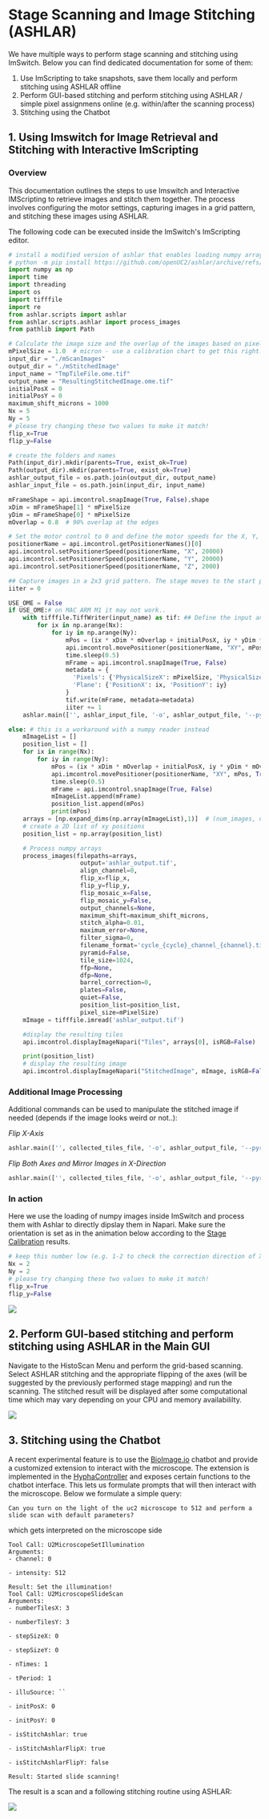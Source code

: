 # Stage Scanning and Image Stitching (ASHLAR)

We have multiple ways to perform stage scanning and stitching using ImSwitch. Below you can find dedicated documentation for some of them:

1. Use ImScripting to take snapshots, save them locally and perform stitching using ASHLAR offline
2. Perform GUI-based stitching and perform stitching using ASHLAR / simple pixel assignmens online (e.g. within/after the scanning process)
3. Stitching using the Chatbot

## 1. Using Imswitch for Image Retrieval and Stitching with Interactive ImScripting

### Overview
This documentation outlines the steps to use Imswitch and Interactive IMScripting to retrieve images and stitch them together. The process involves configuring the motor settings, capturing images in a grid pattern, and stitching these images using ASHLAR.

The following code can be executed inside the ImSwitch's ImScripting editor.

```python
# install a modified version of ashlar that enables loading numpy arrays directly without going through a file
# python -m pip install https://github.com/openUC2/ashlar/archive/refs/heads/master.zip
import numpy as np
import time
import threading
import os
import tifffile
import re
from ashlar.scripts import ashlar
from ashlar.scripts.ashlar import process_images
from pathlib import Path

# Calculate the image size and the overlap of the images based on pixel size and resolution.
mPixelSize = 1.0  # micron - use a calibration chart to get this right!
input_dir = "./mScanImages"
output_dir = "./mStitchedImage"
input_name = "TmpTileFile.ome.tif"
output_name = "ResultingStitchedImage.ome.tif"
initialPosX = 0
initialPosY = 0
maximum_shift_microns = 1000
Nx = 5
Ny = 5
# please try changing these two values to make it match!
flip_x=True
flip_y=False

# create the folders and names
Path(input_dir).mkdir(parents=True, exist_ok=True)
Path(output_dir).mkdir(parents=True, exist_ok=True)
ashlar_output_file = os.path.join(output_dir, output_name)
ashlar_input_file = os.path.join(input_dir, input_name)

mFrameShape = api.imcontrol.snapImage(True, False).shape
xDim = mFrameShape[1] * mPixelSize
yDim = mFrameShape[0] * mPixelSize
mOverlap = 0.8  # 90% overlap at the edges

# Set the motor control to 0 and define the motor speeds for the X, Y, and Z axes.
positionerName = api.imcontrol.getPositionerNames()[0]
api.imcontrol.setPositionerSpeed(positionerName, "X", 20000)
api.imcontrol.setPositionerSpeed(positionerName, "Y", 20000)
api.imcontrol.setPositionerSpeed(positionerName, "Z", 2000)

## Capture images in a 2x3 grid pattern. The stage moves to the start position and captures images at each step. Each image is saved with coordinates as the filename.
iiter = 0

USE_OME = False
if USE_OME:# on MAC ARM M1 it may not work..
    with tifffile.TiffWriter(input_name) as tif: ## Define the input and output directories, and the pixel size. Open a new TIFF file to write the collected tiles, read each image, extract the position from the filename, prepare metadata, and write the image with metadata into the TIFF file. Finally, use ASHLAR to stitch the images together.
        for ix in np.arange(Nx):
            for iy in np.arange(Ny):
                mPos = (ix * xDim * mOverlap + initialPosX, iy * yDim * mOverlap + initialPosY)
                api.imcontrol.movePositioner(positionerName, "XY", mPos, True, True)
                time.sleep(0.5)
                mFrame = api.imcontrol.snapImage(True, False)
                metadata = {
				  'Pixels': {'PhysicalSizeX': mPixelSize, 'PhysicalSizeXUnit': 'm', 'PhysicalSizeY': mPixelSize, 'PhysicalSizeYUnit': 'm'},
				  'Plane': {'PositionX': ix, 'PositionY': iy}
			 	}
                tif.write(mFrame, metadata=metadata)
                iiter += 1
    ashlar.main(['', ashlar_input_file, '-o', ashlar_output_file, '--pyramid', '-m%s' % maximum_shift_microns, "-flip_x", flip_x, "-flip_y", flip_y])

else: # this is a workaround with a numpy reader instead
	mImageList = []
	position_list = []
	for ix in range(Nx):
		for iy in range(Ny):
			mPos = (ix * xDim * mOverlap + initialPosX, iy * yDim * mOverlap + initialPosY)
			api.imcontrol.movePositioner(positionerName, "XY", mPos, True, True)
			time.sleep(0.5)
			mFrame = api.imcontrol.snapImage(True, False)
			mImageList.append(mFrame)
			position_list.append(mPos)
			print(mPos)
	arrays = [np.expand_dims(np.array(mImageList),1)]  # (num_images, num_channels, height, width)
	# create a 2D list of xy positions
	position_list = np.array(position_list)

	# Process numpy arrays
	process_images(filepaths=arrays,
					output='ashlar_output.tif',
					align_channel=0,
					flip_x=flip_x,
					flip_y=flip_y,
					flip_mosaic_x=False,
					flip_mosaic_y=False,
					output_channels=None,
					maximum_shift=maximum_shift_microns,
					stitch_alpha=0.01,
					maximum_error=None,
					filter_sigma=0,
					filename_format='cycle_{cycle}_channel_{channel}.tif',
					pyramid=False,
					tile_size=1024,
					ffp=None,
					dfp=None,
					barrel_correction=0,
					plates=False,
					quiet=False,
					position_list=position_list,
					pixel_size=mPixelSize)
	mImage = tifffile.imread('ashlar_output.tif')

	#display the resulting tiles
	api.imcontrol.displayImageNapari("Tiles", arrays[0], isRGB=False)

	print(position_list)
	# display the resulting image
	api.imcontrol.displayImageNapari("StitchedImage", mImage, isRGB=False)
```

### Additional Image Processing
Additional commands can be used to manipulate the stitched image if needed (depends if the image looks weird or not..):

*Flip X-Axis*
```python
ashlar.main(['', collected_tiles_file, '-o', ashlar_output_file, '--pyramid', '-m%s' % maximum_shift_microns, "--flip-x"])
```

*Flip Both Axes and Mirror Images in X-Direction*
```python
ashlar.main(['', collected_tiles_file, '-o', ashlar_output_file, '--pyramid', '-m%s' % maximum_shift_microns, "--flip-mosaic-x"])
```

### In action

Here we use the loading of numpy images inside ImSwitch and process them with Ashlar to directly dipslay them in Napari.
Make sure the orientation is set as in the animation below according to the [Stage Calibration](02_Investigator/02_XYZMicroscope/StageCalibration.md) results.

```py
# keep this number low (e.g. 1-2 to check the correction direction of X/Y)
Nx = 2
Ny = 2
# please try changing these two values to make it match!
flip_x=True
flip_y=False
```

![](./IMAGES/stagemapping/ASHLARWalkthrough.gif)


## 2. Perform GUI-based stitching and perform stitching using ASHLAR in the Main GUI

Navigate to the HistoScan Menu and perform the grid-based scanning. Select ASHLAR stitching and the appropriate flipping of the axes (will be suggested by the previously performed stage mapping) and run the scanning. The stitched result will be displayed after some computational time which may vary depending on your CPU and memory availabililty.

![](./IMAGES/stagemapping/ASHLARStitching.gif)


## 3. Stitching using the Chatbot

A recent experimental feature is to use the [BioImage.io](https://bioimage.io/#/) chatbot and provide a customized extension to interact with the microscope. The extension is implemented in the [HyphaController](https://github.com/openUC2/ImSwitch/blob/master/imswitch/imcontrol/controller/controllers/HyphaController.py) and exposes certain functions to the chatbot interface. This lets us formulate prompts that will then interact with the microscope. Below we formulate a simple query:

```
Can you turn on the light of the uc2 microscope to 512 and perform a slide scan with default parameters?
```

which gets interpreted on the microscope side

```
Tool Call: U2MicroscopeSetIllumination
Arguments:
- channel: 0

- intensity: 512

Result: Set the illumination!
Tool Call: U2MicroscopeSlideScan
Arguments:
- numberTilesX: 3

- numberTilesY: 3

- stepSizeX: 0

- stepSizeY: 0

- nTimes: 1

- tPeriod: 1

- illuSource: ``

- initPosX: 0

- initPosY: 0

- isStitchAshlar: true

- isStitchAshlarFlipX: true

- isStitchAshlarFlipY: false

Result: Started slide scanning!
```

The result is a scan and a following stitching routine using ASHLAR:

![](./IMAGES/stagemapping/ASHLARStageScanningChatGPT.gif)
